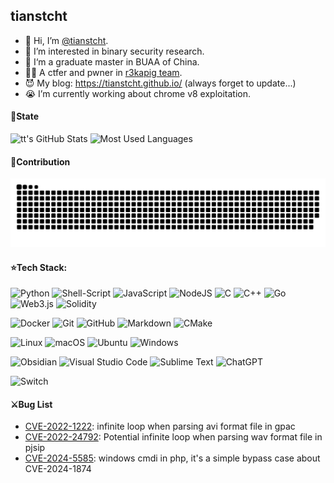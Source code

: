 ## tianstcht
- 👋 Hi, I’m [@tianstcht](https://github.com/tianstcht).
- 👀 I’m interested in binary security research.
- 🎩 I‘m a graduate master in BUAA of China.
- 🏴‍☠️ A ctfer and pwner in [r3kapig team](https://r3kapig.com/).
- 😈 My blog: https://tianstcht.github.io/ (always forget to update...)
- 😭 I’m currently working about chrome v8 exploitation.

#### 🍊State
<img height="130px" src="https://github-readme-stats.vercel.app/api?username=tianstcht&hide_title=true&show_icons=true&hide=issues&include_all_commits=true&count_private=true&theme=vue&hide_border=true" alt="tt's GitHub Stats"> <img height="130px" src="https://github-readme-stats.vercel.app/api/top-langs?username=tianstcht&hide_title=true&layout=compact&theme=vue&hide_border=true%&hide=html" alt="Most Used Languages">

#### 🎺Contribution
![github contribution grid snake animation](https://github.com/tianstcht/tianstcht/blob/output/github-contribution-grid-snake.svg?palette=github-dark)

#### ⭐Tech Stack:
![Python](https://img.shields.io/badge/python-3670A0?style=flat-square&logo=python&logoColor=ffdd54)
![Shell-Script](https://img.shields.io/badge/Shell_Script-121011?style=flat-square&logo=gnu-bash&logoColor=white)
![JavaScript](https://img.shields.io/badge/javascript-%23323330.svg?style=flat-square&logo=javascript&logoColor=%23F7DF1E)
![NodeJS](https://img.shields.io/badge/node.js-6DA55F?style=flat-square&logo=node.js&logoColor=white)
![C](https://img.shields.io/badge/c-%2300599C.svg?style=flat-square&logo=c&logoColor=white)
![C++](https://img.shields.io/badge/c++-%2300599C.svg?style=flat-square&logo=c%2B%2B&logoColor=white)
![Go](https://img.shields.io/badge/go-%2300ADD8.svg?style=flat-square&logo=go&logoColor=white)
![Web3.js](https://img.shields.io/badge/web3.js-F16822?style=flat-square&logo=web3.js&logoColor=white)
![Solidity](https://img.shields.io/badge/Solidity-%23363636.svg?style=flat-square&logo=solidity&logoColor=white)

![Docker](https://img.shields.io/badge/-Docker-46a2f1?style=flat-square&logo=docker&logoColor=white)
![Git](https://img.shields.io/badge/-Git-F05032?style=flat-square&logo=git&logoColor=white)
![GitHub](https://img.shields.io/badge/github-%23121011.svg?style=flat-square&logo=github&logoColor=white)
![Markdown](https://img.shields.io/badge/markdown-%23000000.svg?style=flat-square&logo=markdown&logoColor=white)
![CMake](https://img.shields.io/badge/CMake-%23008FBA.svg?style=flat-square&logo=cmake&logoColor=white)

![Linux](https://img.shields.io/badge/Linux-FCC624?style=flat-square&logo=linux&logoColor=black)
![macOS](https://img.shields.io/badge/mac%20os-000000?style=flat-square&logo=macos&logoColor=F0F0F0)
![Ubuntu](https://img.shields.io/badge/Ubuntu-E95420?style=flat-square&logo=ubuntu&logoColor=white)
![Windows](https://img.shields.io/badge/Windows-0078D6?style=flat-square&logo=windows&logoColor=white)

![Obsidian](https://img.shields.io/badge/Obsidian-%23483699.svg?style=flat-square&logo=obsidian&logoColor=white)
![Visual Studio Code](https://img.shields.io/badge/Visual%20Studio%20Code-0078d7.svg?style=flat-square&logo=visual-studio-code&logoColor=white)
![Sublime Text](https://img.shields.io/badge/sublime_text-%23575757.svg?style=flat-square&logo=sublime-text&logoColor=important)
![ChatGPT](https://img.shields.io/badge/chatGPT-74aa9c?style=flat-square&logo=openai&logoColor=white)

![Switch](https://img.shields.io/badge/Switch-E60012?style=flat-square&logo=nintendo-switch&logoColor=white)

#### ⚔Bug List
- [CVE-2022-1222](https://huntr.dev/bounties/f8cb85b8-7ff3-47f1-a9a6-7080eb371a3d/): infinite loop when parsing avi format file in gpac
- [CVE-2022-24792](https://github.com/pjsip/pjproject/security/advisories/GHSA-rwgw-vwxg-q799): Potential infinite loop when parsing wav format file in pjsip
- [CVE-2024-5585](https://github.com/php/php-src/security/advisories/GHSA-9fcc-425m-g385): windows cmdi in php, it's a simple bypass case about CVE-2024-1874
